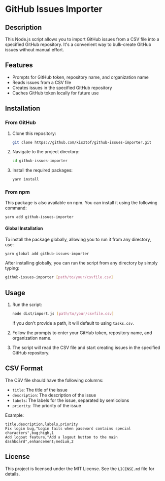 # GitHub Issues Importer

## Description

This Node.js script allows you to import GitHub issues from a CSV file into a specified GitHub repository. It's a convenient way to bulk-create GitHub issues without manual effort.

## Features

- Prompts for GitHub token, repository name, and organization name
- Reads issues from a CSV file
- Creates issues in the specified GitHub repository
- Caches GitHub token locally for future use

## Installation

### From GitHub

1. Clone this repository:

    ```bash
    git clone https://github.com/kisztof/github-issues-importer.git
    ```

2. Navigate to the project directory:

    ```bash
    cd github-issues-importer
    ```

3. Install the required packages:

    ```bash
    yarn install
    ```

### From npm

This package is also available on npm. You can install it using the following command:

```bash
yarn add github-issues-importer
```

#### Global Installation

To install the package globally, allowing you to run it from any directory, use:

```bash
yarn global add github-issues-importer
```

After installing globally, you can run the script from any directory by simply typing:

```bash
github-issues-importer [path/to/your/csvfile.csv]
```

## Usage

1. Run the script:

    ```bash
    node dist/import.js [path/to/your/csvfile.csv]
    ```

    If you don't provide a path, it will default to using ```tasks.csv```.

2. Follow the prompts to enter your GitHub token, repository name, and organization name.

3. The script will read the CSV file and start creating issues in the specified GitHub repository.

## CSV Format

The CSV file should have the following columns:

- ```title```: The title of the issue
- ```description```: The description of the issue
- ```labels```: The labels for the issue, separated by semicolons
- ```priority```: The priority of the issue

Example:

```csv
title,description,labels,priority
Fix login bug,"Login fails when password contains special characters",bug;high,1
Add logout feature,"Add a logout button to the main dashboard",enhancement;medium,2
```

## License

This project is licensed under the MIT License. See the ```LICENSE.md``` file for details.
